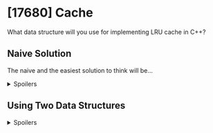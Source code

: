 # [17680] Cache

What data structure will you use for implementing LRU cache in C++?

## Naive Solution
The naive and the easiest solution to think will be...

<details>
<summary>Spoilers</summary>
Vector.

Using others such as list would be also fine.
</details>

## Using Two Data Structures

<details>
<summary>Spoilers</summary>
According to Geeksforgeeks, we can also use list and unordered map.

    list<string> li;
    unordered_map<string, list<string>::iterator> ma;

</details>
